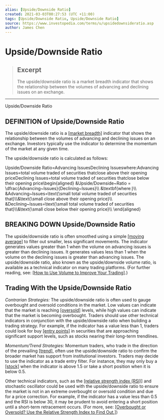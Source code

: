```yaml
---
alias: [Upside/Downside Ratio]
created: 2021-03-03T00:27:53 (UTC +11:00)
tags: [Upside/Downside Ratio, Upside/Downside Ratio]
source: https://www.investopedia.com/terms/u/upsidedownsideratio.asp
author: James Chen
---
```


# Upside/Downside Ratio

> ## Excerpt
> The upside/downside ratio is a market breadth indicator that shows the relationship between the volumes of advancing and declining issues on an exchange.

---

Upside/Downside Ratio
## DEFINITION of Upside/Downside Ratio

The upside/downside ratio is a [[market breadth]](https://www.investopedia.com/terms/m/market_breadth.asp) indicator that shows the relationship between the volumes of advancing and declining issues on an exchange. Investors typically use the indicator to determine the momentum of the market at any given time.

The upside/downside ratio is calculated as follows:

Upside/Downside Ratio\=Advancing IssuesDeclining Issueswhere:Advancing Issues\=total volume traded of securities thatclose above their opening priceDeclining Issues\=total volume traded of securities thatclose below their opening price\\begin{aligned} &Upside/Downside~Ratio = \\dfrac{Advancing~Issues}{Declining~Issues}\\\\ &\\textbf{where:}\\\\ &Advancing~Issues=\\text{\\small total volume traded of securities that}\\\\&\\text{\\small close above their opening price}\\\\ &Declining~Issues=\\text{\\small total volume traded of securities that}\\\\&\\text{\\small close below their opening price}\\\\ \\end{aligned}

## BREAKING DOWN Upside/Downside Ratio

The upside/downside ratio is often smoothed using a simple [[moving average]](https://www.investopedia.com/terms/m/movingaverage.asp) to filter out smaller, less significant movements. The indicator generates values greater than 1 when the volume on advancing issues is greater than declining issues. It generates values less than 1 when the volume on the declining issues is greater than advancing issues. The upside/downside ratio, also known as the upside/downside volume ratio, is available as a technical indicator on many trading platforms. (For further reading, see: [[How to Use Volume to Improve Your Trading]](https://www.investopedia.com/articles/technical/02/010702.asp).)

## Trading With the Upside/Downside Ratio

_Contrarian Strategies:_ The upside/downside ratio is often used to gauge overbought and oversold conditions in the market. Low values can indicate that the market is reaching [[oversold]](https://www.investopedia.com/terms/o/oversold.asp) levels, while high values can indicate that the market is becoming overbought. Traders should use other technical indicators in conjunction with the upside/downside ratio when building a trading strategy. For example, if the indicator has a value less than 1, traders could look for buy [[entry points]](https://www.investopedia.com/terms/e/entry-point.asp) in securities that are approaching significant support levels, such as stocks nearing their long-term trendlines.

_Momentum/Trend Strategies:_ Momentum traders, who trade in the direction of the prevailing [[trend]](https://www.investopedia.com/terms/t/trend.asp), often use the upside/downside ratio to confirm the broader market has support from institutional investors. Traders may decide to use the indicator as a trade entry filter. For instance, they may only buy a [[stock]](https://www.investopedia.com/terms/s/stock.asp) when the indicator is above 1.5 or take a short position when it is below 0.5.

Other technical indicators, such as the [[relative strength index (RSI)]](https://www.investopedia.com/terms/r/rsi.asp) and stochastic oscillator could be used with the upside/downside ratio to ensure the market is not in an extreme overbought or oversold condition and due for a price correction. For example, if the indicator has a value less than 0.5 and the RSI is below 30, it may be prudent to avoid entering a short position until a short-term retracement occurs. (For more, see: [[Overbought or Oversold? Use the Relative Strength Index to Find Out.]](https://www.investopedia.com/articles/active-trading/042114/overbought-or-oversold-use-relative-strength-index-find-out.asp))
